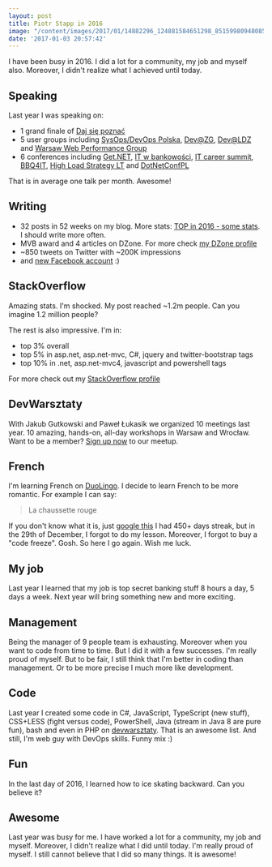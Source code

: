 ```yaml
---
layout: post
title: Piotr Stapp in 2016
image: "/content/images/2017/01/14882296_124881584651298_8515998094808576701_o.jpg"
date: '2017-01-03 20:57:42'
---
```


I have been busy in 2016. I did a lot for a community, my job and myself also. 
Moreover, I didn't realize what I achieved until today.

## Speaking
Last year I was speaking on:

- 1 grand finale of [Daj się poznać](http://devstyle.pl/daj-sie-poznac/gala/)
- 5 user groups including [SysOps/DevOps Polska](https://www.meetup.com/SysOpsPolska), [Dev@ZG](https://www.meetup.com/DEV-ZG), [Dev@LDZ](https://www.meetup.com/dev-LDZ) and [Warsaw Web Performance Group](https://www.meetup.com/Warsaw-Web-Performance-Group)
- 6 conferences including [Get.NET](konferencjaget.net), [IT w bankowości](http://gigacon.org/event/bankowosc_warszawa_2016/), [IT career summit](http://itcareersummit.pl/2016/?page_id=811), [BBQ4IT](http://bbq4.it/), [High Load Strategy LT](http://www.highloadstrategy.lt/) and [DotNetConfPL](http://dotnetconf.pl)

That is in average one talk per month. Awesome!

## Writing

- 32 posts in 52 weeks on my blog. More stats: [TOP in 2016 - some stats](https://stapp.space/top-in-2016-some-stats/). I should write more often.
- MVB award and 4 articles on DZone. For more check [my DZone profile](https://dzone.com/users/2733004/ptrstpp950.html)
- ~850 tweets on Twitter with ~200K impressions
- and [new Facebook account](https://www.facebook.com/piotr.stapp) :)

## StackOverflow
Amazing stats. I'm shocked. My post reached ~1.2m people. Can you imagine 1.2 million people?

The rest is also impressive. I'm in:

- top 3% overall
- top 5% in asp.net, asp.net-mvc, C#, jquery and twitter-bootstrap tags
- top 10% in .net, asp.net-mvc4, javascript and powershell tags

For more check out my [StackOverflow profile](http://stackoverflow.com/users/1749895)

## DevWarsztaty
With Jakub Gutkowski and Paweł Łukasik we organized 10 meetings last year. 10 amazing, hands-on, all-day workshops in Warsaw and Wrocław.
Want to be a member? [Sign up now](https://www.meetup.com/devWarsztaty/) to our meetup.

## French
I'm learning French on [DuoLingo](http://duolingo.com). I decide to learn French to be more romantic. For example I can say:
>La chaussette rouge

If you don't know what it is, just [google this](https://www.google.pl/search?q=la+chaussette+rouge)
I had 450+ days streak, but in the 29th of December, I forgot to do my lesson. Moreover, I forgot to buy a "code freeze". Gosh.
So here I go again. Wish me luck. 

## My job
Last year I learned that my job is top secret banking stuff 8 hours a day, 5 days a week. 
Next year will bring something new and more exciting.

## Management
Being the manager of 9 people team is exhausting. Moreover when you want to code from time to time. But I did it with a few successes. I'm really proud of myself. But to be fair, I still think that I'm better in coding than management. Or to be more precise I much more like development.

## Code
Last year I created some code in C#, JavaScript, TypeScript (new stuff), CSS+LESS (fight versus code), PowerShell, Java (stream in Java 8 are pure fun), bash and even in PHP on [devwarsztaty](http://devwarsztaty.pl). That is an awesome list. 
And still, I'm web guy with DevOps skills. Funny mix :) 

## Fun
In the last day of 2016, I learned how to ice skating backward. Can you believe it?

## Awesome
Last year was busy for me. I have worked a lot for a community, my job and myself. Moreover, I didn't realize what I did until today.
I'm really proud of myself. I still cannot believe that I did so many things. It is awesome! 